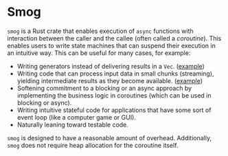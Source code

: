 # Smog

`smog` is a Rust crate that enables execution of `async` functions with interaction between the caller and the callee (often called a _coroutine_).
This enables users to write state machines that can suspend their execution in an intuitive way.
This can be useful for many cases, for example:

- Writing generators instead of delivering results in a `Vec`. ([example](examples/generator.rs))
- Writing code that can process input data in small chunks (streaming), yielding intermediate results as they become available. ([example](examples/stream_in.rs))
- Softening commitment to a blocking or an async approach by implementing the business logic in coroutines (which can be used in blocking or async).
- Writing intuitive stateful code for applications that have some sort of event loop (like a computer game or GUI).
- Naturally leaning toward testable code.

`smog` is designed to have a reasonable amount of overhead.
Additionally, `smog` does not require heap allocation for the coroutine itself.
